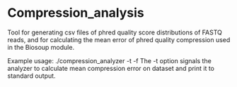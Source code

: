 # Compression_analysis
Tool for generating csv files of phred quality score distributions of FASTQ reads,
and for calculating the mean error of phred quality compression used in the Biosoup module.

Example usage:
./compression_analyzer -t -f <path to csv file to fill with quality distribution> <path to FASTQ file>
The -t option signals the analyzer to calculate mean compression error on dataset and print it to standard output. 
